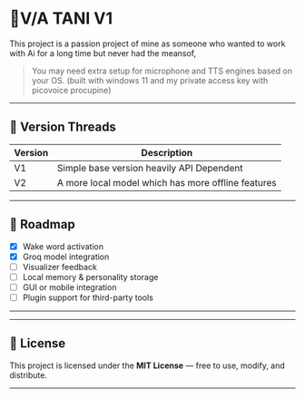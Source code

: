 # 🧠V/A TANI V1

This  project is a passion project of mine as someone who wanted to work with Ai for a long time but never had the meansof, 
> You may need extra setup for microphone and TTS engines based on your OS. (built with windows 11 and my private access key with picovoice procupine)

---

## 🧵 Version Threads

| Version | Description 
|---------|-------------                             |
|V1       |Simple base version heavily API Dependent |
|V2       |A more local model which has more offline features |
---

## 📅 Roadmap

- [x] Wake word activation
- [x] Groq model integration
- [ ] Visualizer feedback
- [ ] Local memory & personality storage
- [ ] GUI or mobile integration
- [ ] Plugin support for third-party tools

---


---

## 📜 License

This project is licensed under the **MIT License** — free to use, modify, and distribute.

---


